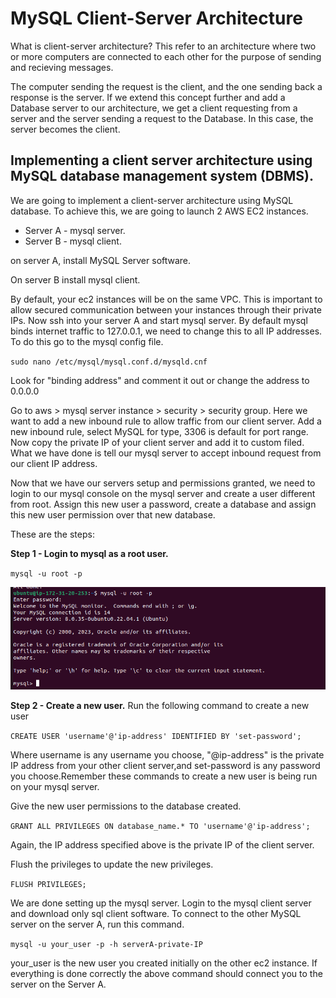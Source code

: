 # MySQL Client-Server Architecture
What is client-server architecture? This refer to an architecture where two or more computers are connected to each other for the purpose of sending and recieving messages.

The computer sending the request is the client, and the one sending back a response is the server. If we extend this concept further and add a Database server to our architecture, we get a client requesting from a server and the server sending a request to the Database. In this case, the server becomes the client.

## Implementing a client server architecture using MySQL database management system (DBMS).
We are going to implement a client-server architecture using MySQL database. To achieve this, we are going to launch 2 AWS EC2 instances. 
- Server A - mysql server.
- Server B - mysql client.

on server A, install MySQL Server software.

On server B install mysql client.

By default, your ec2 instances will be on the same VPC. This is important to allow secured communication between your instances through their private IPs. Now ssh into your server A and start mysql server. By default mysql binds internet traffic to 127.0.0.1, we need to change this to all IP addresses.
To do this go to the mysql config file.

`sudo nano /etc/mysql/mysql.conf.d/mysqld.cnf 
`

Look for "binding address" and comment it out or change the address to 0.0.0.0

Go to aws > mysql server instance > security > security group. Here we want to add a new inbound rule to allow traffic from our client server. Add a new inbound rule, select MySQL for type, 3306 is default for port range. Now copy the private IP of your client server and add it to custom filed. What we have done is tell our mysql server to accept inbound request from our client IP address.

Now that we have our servers setup and permissions granted, we need to login to our mysql console on the mysql server and create a user different from root. Assign this new user a password, create a database and assign this new user permission over that new database.

These are the steps:

**Step 1 - Login to mysql as a root user.**

`mysql -u root -p`

![login to sql](./img/login%20mysql%20with%20password.png)

**Step 2 - Create a new user.**
Run the following command to create a new user

`CREATE USER 'username'@'ip-address' IDENTIFIED BY 'set-password';`

Where username is any username you choose, "@ip-address" is the private IP address from your other client server,and set-password is any password you choose.Remember these commands to create a new user is being run on your mysql server.

Give the new user permissions to the database created.

`GRANT ALL PRIVILEGES ON database_name.* TO 'username'@'ip-address';`

Again, the IP address specified above is the private IP of the client server.

Flush the privileges to update the new privileges.

`FLUSH PRIVILEGES;`

We are done setting up the mysql server. Login to the mysql client server and download only sql client software. To connect to the other MySQL server on the server A, run this command.

`mysql -u your_user -p -h serverA-private-IP`

your_user is the new user you created initially on the other ec2 instance. If everything is done correctly the above command should connect you to the server on the Server A.

